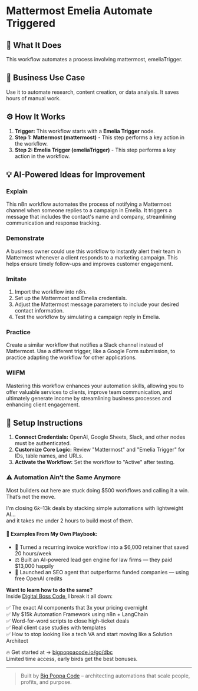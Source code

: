 # Mattermost Emelia Automate Triggered

## 🚀 What It Does
This workflow automates a process involving mattermost, emeliaTrigger.

## 💼 Business Use Case
Use it to automate research, content creation, or data analysis. It saves hours of manual work.

## ⚙️ How It Works
1.  **Trigger:** This workflow starts with a **Emelia Trigger** node.
2. **Step 1: Mattermost (mattermost)** - This step performs a key action in the workflow.
3. **Step 2: Emelia Trigger (emeliaTrigger)** - This step performs a key action in the workflow.

## 💡 AI-Powered Ideas for Improvement
### Explain
This n8n workflow automates the process of notifying a Mattermost channel when someone replies to a campaign in Emelia. It triggers a message that includes the contact's name and company, streamlining communication and response tracking.

### Demonstrate
A business owner could use this workflow to instantly alert their team in Mattermost whenever a client responds to a marketing campaign. This helps ensure timely follow-ups and improves customer engagement.

### Imitate
1. Import the workflow into n8n.
2. Set up the Mattermost and Emelia credentials.
3. Adjust the Mattermost message parameters to include your desired contact information.
4. Test the workflow by simulating a campaign reply in Emelia.

### Practice
Create a similar workflow that notifies a Slack channel instead of Mattermost. Use a different trigger, like a Google Form submission, to practice adapting the workflow for other applications.

### WIIFM
Mastering this workflow enhances your automation skills, allowing you to offer valuable services to clients, improve team communication, and ultimately generate income by streamlining business processes and enhancing client engagement.

## 🔧 Setup Instructions
1. **Connect Credentials:** OpenAI, Google Sheets, Slack, and other nodes must be authenticated.
2. **Customize Core Logic:** Review "Mattermost" and "Emelia Trigger" for IDs, table names, and URLs.
3. **Activate the Workflow:** Set the workflow to "Active" after testing.

### ⚠️ Automation Ain’t the Same Anymore

Most builders out here are stuck doing $500 workflows and calling it a win.  
That’s not the move.  

I'm closing $6k–$13k deals by stacking simple automations with lightweight AI...  
and it takes me under 2 hours to build most of them.

#### 🧠 Examples From My Own Playbook:
- 🔁 Turned a recurring invoice workflow into a $6,000 retainer that saved 20 hours/week  
- ⚖️ Built an AI-powered lead gen engine for law firms — they paid $13,000 happily  
- 🚀 Launched an SEO agent that outperforms funded companies — using free OpenAI credits  

**Want to learn how to do the same?**  
Inside [Digital Boss Code](https://bigpoppacode.io/go/dbc), I break it all down:

✅ The exact AI components that 3x your pricing overnight  
✅ My $15k Automation Framework using n8n + LangChain  
✅ Word-for-word scripts to close high-ticket deals  
✅ Real client case studies with templates  
✅ How to stop looking like a tech VA and start moving like a Solution Architect  

🔥 Get started at → [bigpoppacode.io/go/dbc](https://bigpoppacode.io/go/dbc)  
Limited time access, early birds get the best bonuses.

---
> Built by [Big Poppa Code](https://bigpoppacode.io) – architecting automations that scale people, profits, and purpose.
